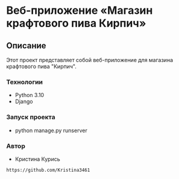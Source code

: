 # Веб-приложение «Магазин крафтового пива Кирпич»
## Описание
Этот проект представляет собой веб-приложение для магазина крафтового пива "Кирпич".
### Технологии
- Python 3.10
- Django
### Запуск проекта
- python manage.py runserver
### Автор
- Кристина Курись
```
https://github.com/Kristina3461
```
